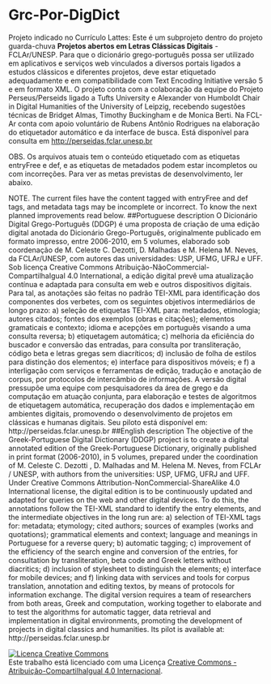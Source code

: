 # Grc-Por-DigDict

Projeto indicado no Currículo Lattes: Este é um subprojeto dentro do projeto guarda-chuva <b>Projetos abertos em Letras Clássicas Digitais</b> - FCLAr/UNESP. Para que o dicionário grego-português possa ser utilizado em aplicativos e serviços web vinculados a diversos portais ligados a estudos clássicos e diferentes projetos, deve estar etiquetado adequadamente e em compatibilidade com Text Encoding Initiative versão 5 e em formato XML. O projeto conta com a colaboração da equipe do Projeto Perseus/Perseids ligado a Tufts University e Alexander von Humboldt Chair in Digital Humanities of the University of Leipzig, recebendo sugestões técnicas de Bridget Almas, Timothy Buckingham e de Monica Berti. Na FCL-Ar conta com apoio voluntário de Rubens Antônio Rodrigues na elaboração do etiquetador automático e da interface de busca.  Está disponível para consulta em http://perseidas.fclar.unesp.br  

OBS. Os arquivos atuais tem o conteúdo etiquetado com as etiquetas entryFree e def, e as etiquetas de metadados podem estar incompletos ou com incorreções. Para ver as metas previstas de desenvolvimento, ler abaixo.
<p>NOTE. The current files have the content tagged with entryFree and def tags,  and metadata tags may be incomplete or incorrect. To know the next planned improvements read below.
##Portuguese description 
O Dicionário Digital Grego-Português (DDGP) é uma proposta de criação de uma edição digital anotada do Dicionário Grego-Português, originalmente publicado em formato impresso, entre 2006-2010, em 5 volumes, elaborado sob coordenação de M. Celeste C. Dezotti, D. Malhadas e M. Helena M. Neves, da FCLAr/UNESP, com autores das universidades: USP, UFMG, UFRJ e UFF. Sob licença Creative Commons Atribuição-NãoCommercial-CompartilhaIgual 4.0 International, a edição digital prevê uma atualização contínua e adaptada para consulta em web e outros dispositivos digitais. Para tal, as anotações são feitas no padrão TEI-XML para identificação dos componentes dos verbetes, com os seguintes objetivos intermediários de longo prazo: a) seleção de etiquetas TEI-XML para: metadados, etimologia; autores citados; fontes dos exemplos (obras e citações); elementos gramaticais e contexto; idioma e acepções em português visando a uma consulta reversa; b) etiquetagem automática; c) melhoria da eficiência do buscador e conversão das entradas, para consulta por transliteração, código beta e letras gregas sem diacríticos; d) inclusão de folha de estilos para distinção dos elementos; e) interface para dispositivos móveis; e f) a interligação com serviços e ferramentas de edição, tradução e anotação de corpus, por protocolos de intercâmbio de informações. A versão digital pressupõe uma equipe com pesquisadores da área de grego e da computação em atuação conjunta, para elaboração e testes de algoritmos de etiquetagem automática, recuperação dos dados e implementação em ambientes digitais, promovendo o desenvolvimento de projetos em clássicas e humanas digitais. Seu piloto está disponível em: http://perseidas.fclar.unesp.br
##English description
The objective of the Greek-Portuguese Digital Dictionary (DDGP) project is to create a digital annotated edition of the Greek-Portuguese Dictionary, originally published in print format (2006-2010), in 5 volumes, prepared under the coordination of M. Celeste C. Dezotti , D. Malhadas and M. Helena M. Neves, from FCLAr / UNESP, with authors from the universities: USP, UFMG, UFRJ and UFF. Under Creative Commons Attribution-NonCommercial-ShareAlike 4.0 International license, the digital edition is to be continuously updated and adapted for queries on the web and other digital devices. To do this, the annotations follow the TEI-XML standard to identify the entry elements, and the intermediate objectives in the long run are: a) selection of TEI-XML tags for: metadata; etymology; cited authors; sources of examples (works and quotations); grammatical elements and context; language and meanings in Portuguese for a reverse query; b) automatic tagging; c) improvement of the efficiency of the search engine and conversion of the entries, for consultation by transliteration, beta code and Greek letters without diacritics; d) inclusion of stylesheet to distinguish the elements; e) interface for mobile devices; and f) linking data with services and tools for corpus translation, annotation and editing textos, by means of protocols for information exchange. The digital version requires a team of researchers from both areas, Greek and computation, working together to elaborate and to test the algorithms for automatic tagger, data retrieval and implementation in digital environments, promoting the development of projects in digital classics and humanities. Its pilot is available at: http://perseidas.fclar.unesp.br


 

<a rel="license" href="http://creativecommons.org/licenses/by-sa/4.0/"><img alt="Licença Creative Commons" style="border-width:0" src="https://i.creativecommons.org/l/by-sa/4.0/88x31.png" /></a><br />Este trabalho está licenciado com uma Licença <a rel="license" href="http://creativecommons.org/licenses/by-sa/4.0/">Creative Commons - Atribuição-CompartilhaIgual 4.0 Internacional</a>.

